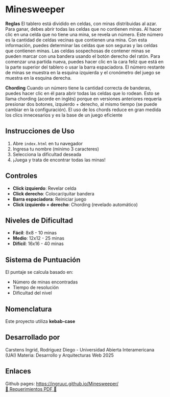 # Minesweeper
**Reglas**
El tablero está dividido en celdas, con minas distribuidas al azar. Para ganar, debes abrir
todas las celdas que no contienen minas. Al hacer clic en una celda que no tiene una mina,
se revela un número. Este número es la cantidad de celdas vecinas que contienen una
mina. Con esta información, puedes determinar las celdas que son seguras y las celdas que
contienen minas. Las celdas sospechosas de contener minas se pueden marcar con una
bandera usando el botón derecho del ratón.
Para comenzar una partida nueva, puedes hacer clic en la cara feliz que está en la parte
superior del tablero o usar la barra espaciadora. El número restante de minas se muestra en
la esquina izquierda y el cronómetro del juego se muestra en la esquina derecha.  
  
**Chording**
Cuando un número tiene la cantidad correcta de banderas, puedes hacer clic en él para
abrir todas las celdas que lo rodean. Esto se llama chording (acorde en inglés) porque en
versiones anteriores requería presionar dos botones, izquierdo + derecho, al mismo tiempo
(se puede cambiar en la configuración). El uso de los chords reduce en gran medida los
clics innecesarios y es la base de un juego eficiente

## Instrucciones de Uso
1. Abre `index.html` en tu navegador
2. Ingresa tu nombre (mínimo 3 caracteres)
3. Selecciona la dificultad deseada
4. ¡Juega y trata de encontrar todas las minas!

## Controles
- **Click izquierdo**: Revelar celda
- **Click derecho**: Colocar/quitar bandera
- **Barra espaciadora**: Reiniciar juego
- **Click izquierdo + derecho**: Chording (revelado automático)

## Niveles de Dificultad
- **Fácil**: 8x8 - 10 minas
- **Medio**: 12x12 - 25 minas
- **Difícil**: 16x16 - 40 minas

## Sistema de Puntuación
El puntaje se calcula basado en:
- Número de minas encontradas
- Tiempo de resolución
- Dificultad del nivel

## Nomenclatura
Este proyecto utiliza **kebab-case** 

## Desarrollado por
Carstens Ingrid, Rodriguez Diego - Universidad Abierta Interamericana (UAI)
Materia: Desarrollo y Arquitecturas Web 2025

## Enlaces
Github pages: https://ingruuc.github.io/Minesweeper/  
[📄 Requerimientos PDF 📄](Minesweeper-Requeriments.pdf)

